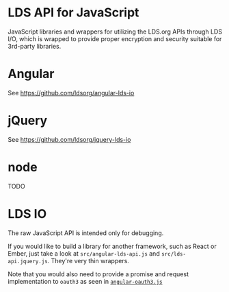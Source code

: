 LDS API for JavaScript
======================

JavaScript libraries and wrappers for utilizing the LDS.org APIs through LDS I/O,
which is wrapped to provide proper encryption and security suitable for 3rd-party
libraries.

Angular
=======

See https://github.com/ldsorg/angular-lds-io

jQuery
======

See https://github.com/ldsorg/jquery-lds-io

node
====

TODO

LDS IO
======

The raw JavaScript API is intended only for debugging.

If you would like to build a library for another framework, such as React or Ember,
just take a look at `src/angular-lds-api.js` and `src/lds-api.jquery.js`. They're very thin wrappers.

Note that you would also need to provide a promise and request implementation to `oauth3` as seen in
[`angular-oauth3.js`](https://github.com/OAuth3/bower-oauth3/blob/master/angular-oauth3.js)
